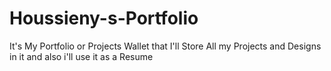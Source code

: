 # Houssieny-s-Portfolio
It's My Portfolio or Projects Wallet that I'll Store All my Projects and Designs in it and also i'll use it as a Resume
